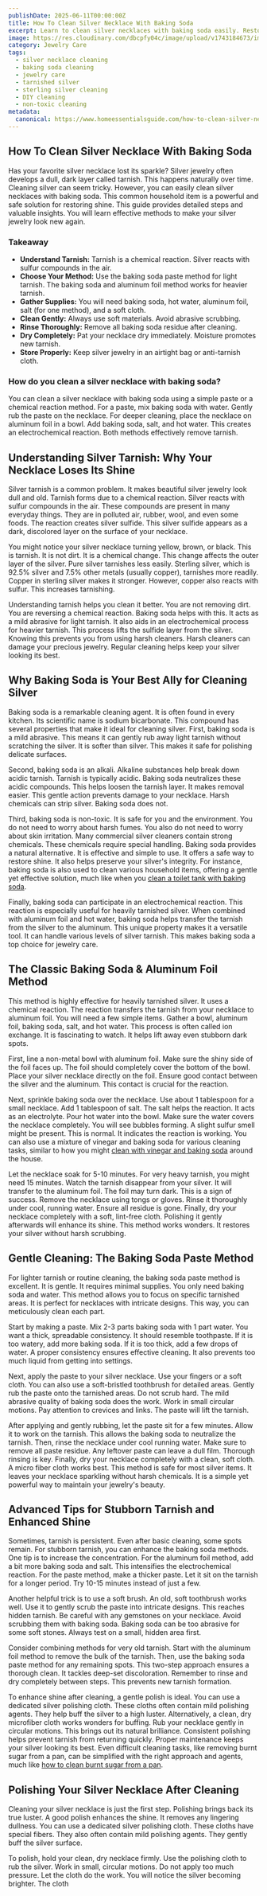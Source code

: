 ```yaml
---
publishDate: 2025-06-11T00:00:00Z
title: How To Clean Silver Necklace With Baking Soda
excerpt: Learn to clean silver necklaces with baking soda easily. Restore shine to your tarnished sterling silver jewelry using simple, non-toxic methods. Get expert tips here.
image: https://res.cloudinary.com/dbcpfy04c/image/upload/v1743184673/images_k6zam3.png
category: Jewelry Care
tags:
  - silver necklace cleaning
  - baking soda cleaning
  - jewelry care
  - tarnished silver
  - sterling silver cleaning
  - DIY cleaning
  - non-toxic cleaning
metadata:
  canonical: https://www.homeessentialsguide.com/how-to-clean-silver-necklace-with-baking-soda
---
```


## How To Clean Silver Necklace With Baking Soda

Has your favorite silver necklace lost its sparkle? Silver jewelry often develops a dull, dark layer called tarnish. This happens naturally over time. Cleaning silver can seem tricky. However, you can easily clean silver necklaces with baking soda. This common household item is a powerful and safe solution for restoring shine. This guide provides detailed steps and valuable insights. You will learn effective methods to make your silver jewelry look new again.

### Takeaway

*   **Understand Tarnish:** Tarnish is a chemical reaction. Silver reacts with sulfur compounds in the air.
*   **Choose Your Method:** Use the baking soda paste method for light tarnish. The baking soda and aluminum foil method works for heavier tarnish.
*   **Gather Supplies:** You will need baking soda, hot water, aluminum foil, salt (for one method), and a soft cloth.
*   **Clean Gently:** Always use soft materials. Avoid abrasive scrubbing.
*   **Rinse Thoroughly:** Remove all baking soda residue after cleaning.
*   **Dry Completely:** Pat your necklace dry immediately. Moisture promotes new tarnish.
*   **Store Properly:** Keep silver jewelry in an airtight bag or anti-tarnish cloth.

### How do you clean a silver necklace with baking soda?

You can clean a silver necklace with baking soda using a simple paste or a chemical reaction method. For a paste, mix baking soda with water. Gently rub the paste on the necklace. For deeper cleaning, place the necklace on aluminum foil in a bowl. Add baking soda, salt, and hot water. This creates an electrochemical reaction. Both methods effectively remove tarnish.

## Understanding Silver Tarnish: Why Your Necklace Loses Its Shine

Silver tarnish is a common problem. It makes beautiful silver jewelry look dull and old. Tarnish forms due to a chemical reaction. Silver reacts with sulfur compounds in the air. These compounds are present in many everyday things. They are in polluted air, rubber, wool, and even some foods. The reaction creates silver sulfide. This silver sulfide appears as a dark, discolored layer on the surface of your necklace.

You might notice your silver necklace turning yellow, brown, or black. This is tarnish. It is not dirt. It is a chemical change. This change affects the outer layer of the silver. Pure silver tarnishes less easily. Sterling silver, which is 92.5% silver and 7.5% other metals (usually copper), tarnishes more readily. Copper in sterling silver makes it stronger. However, copper also reacts with sulfur. This increases tarnishing.

Understanding tarnish helps you clean it better. You are not removing dirt. You are reversing a chemical reaction. Baking soda helps with this. It acts as a mild abrasive for light tarnish. It also aids in an electrochemical process for heavier tarnish. This process lifts the sulfide layer from the silver. Knowing this prevents you from using harsh cleaners. Harsh cleaners can damage your precious jewelry. Regular cleaning helps keep your silver looking its best.

## Why Baking Soda is Your Best Ally for Cleaning Silver

Baking soda is a remarkable cleaning agent. It is often found in every kitchen. Its scientific name is sodium bicarbonate. This compound has several properties that make it ideal for cleaning silver. First, baking soda is a mild abrasive. This means it can gently rub away light tarnish without scratching the silver. It is softer than silver. This makes it safe for polishing delicate surfaces.

Second, baking soda is an alkali. Alkaline substances help break down acidic tarnish. Tarnish is typically acidic. Baking soda neutralizes these acidic compounds. This helps loosen the tarnish layer. It makes removal easier. This gentle action prevents damage to your necklace. Harsh chemicals can strip silver. Baking soda does not.

Third, baking soda is non-toxic. It is safe for you and the environment. You do not need to worry about harsh fumes. You also do not need to worry about skin irritation. Many commercial silver cleaners contain strong chemicals. These chemicals require special handling. Baking soda provides a natural alternative. It is effective and simple to use. It offers a safe way to restore shine. It also helps preserve your silver's integrity. For instance, baking soda is also used to clean various household items, offering a gentle yet effective solution, much like when you [clean a toilet tank with baking soda](https://homeessentialsguide.com/how-to-clean-toilet-tank-with-baking-soda).

Finally, baking soda can participate in an electrochemical reaction. This reaction is especially useful for heavily tarnished silver. When combined with aluminum foil and hot water, baking soda helps transfer the tarnish from the silver to the aluminum. This unique property makes it a versatile tool. It can handle various levels of silver tarnish. This makes baking soda a top choice for jewelry care.

## The Classic Baking Soda & Aluminum Foil Method

This method is highly effective for heavily tarnished silver. It uses a chemical reaction. The reaction transfers the tarnish from your necklace to aluminum foil. You will need a few simple items. Gather a bowl, aluminum foil, baking soda, salt, and hot water. This process is often called ion exchange. It is fascinating to watch. It helps lift away even stubborn dark spots.

First, line a non-metal bowl with aluminum foil. Make sure the shiny side of the foil faces up. The foil should completely cover the bottom of the bowl. Place your silver necklace directly on the foil. Ensure good contact between the silver and the aluminum. This contact is crucial for the reaction.

Next, sprinkle baking soda over the necklace. Use about 1 tablespoon for a small necklace. Add 1 tablespoon of salt. The salt helps the reaction. It acts as an electrolyte. Pour hot water into the bowl. Make sure the water covers the necklace completely. You will see bubbles forming. A slight sulfur smell might be present. This is normal. It indicates the reaction is working. You can also use a mixture of vinegar and baking soda for various cleaning tasks, similar to how you might [clean with vinegar and baking soda](https://homeessentialsguide.com/how-to-clean-with-vinegar-and-baking-soda) around the house.

Let the necklace soak for 5-10 minutes. For very heavy tarnish, you might need 15 minutes. Watch the tarnish disappear from your silver. It will transfer to the aluminum foil. The foil may turn dark. This is a sign of success. Remove the necklace using tongs or gloves. Rinse it thoroughly under cool, running water. Ensure all residue is gone. Finally, dry your necklace completely with a soft, lint-free cloth. Polishing it gently afterwards will enhance its shine. This method works wonders. It restores your silver without harsh scrubbing.

## Gentle Cleaning: The Baking Soda Paste Method

For lighter tarnish or routine cleaning, the baking soda paste method is excellent. It is gentle. It requires minimal supplies. You only need baking soda and water. This method allows you to focus on specific tarnished areas. It is perfect for necklaces with intricate designs. This way, you can meticulously clean each part.

Start by making a paste. Mix 2-3 parts baking soda with 1 part water. You want a thick, spreadable consistency. It should resemble toothpaste. If it is too watery, add more baking soda. If it is too thick, add a few drops of water. A proper consistency ensures effective cleaning. It also prevents too much liquid from getting into settings.

Next, apply the paste to your silver necklace. Use your fingers or a soft cloth. You can also use a soft-bristled toothbrush for detailed areas. Gently rub the paste onto the tarnished areas. Do not scrub hard. The mild abrasive quality of baking soda does the work. Work in small circular motions. Pay attention to crevices and links. The paste will lift the tarnish.

After applying and gently rubbing, let the paste sit for a few minutes. Allow it to work on the tarnish. This allows the baking soda to neutralize the tarnish. Then, rinse the necklace under cool running water. Make sure to remove all paste residue. Any leftover paste can leave a dull film. Thorough rinsing is key. Finally, dry your necklace completely with a clean, soft cloth. A micro fiber cloth works best. This method is safe for most silver items. It leaves your necklace sparkling without harsh chemicals. It is a simple yet powerful way to maintain your jewelry's beauty.

## Advanced Tips for Stubborn Tarnish and Enhanced Shine

Sometimes, tarnish is persistent. Even after basic cleaning, some spots remain. For stubborn tarnish, you can enhance the baking soda methods. One tip is to increase the concentration. For the aluminum foil method, add a bit more baking soda and salt. This intensifies the electrochemical reaction. For the paste method, make a thicker paste. Let it sit on the tarnish for a longer period. Try 10-15 minutes instead of just a few.

Another helpful trick is to use a soft brush. An old, soft toothbrush works well. Use it to gently scrub the paste into intricate designs. This reaches hidden tarnish. Be careful with any gemstones on your necklace. Avoid scrubbing them with baking soda. Baking soda can be too abrasive for some soft stones. Always test on a small, hidden area first.

Consider combining methods for very old tarnish. Start with the aluminum foil method to remove the bulk of the tarnish. Then, use the baking soda paste method for any remaining spots. This two-step approach ensures a thorough clean. It tackles deep-set discoloration. Remember to rinse and dry completely between steps. This prevents new tarnish formation.

To enhance shine after cleaning, a gentle polish is ideal. You can use a dedicated silver polishing cloth. These cloths often contain mild polishing agents. They help buff the silver to a high luster. Alternatively, a clean, dry microfiber cloth works wonders for buffing. Rub your necklace gently in circular motions. This brings out its natural brilliance. Consistent polishing helps prevent tarnish from returning quickly. Proper maintenance keeps your silver looking its best. Even difficult cleaning tasks, like removing burnt sugar from a pan, can be simplified with the right approach and agents, much like [how to clean burnt sugar from a pan](https://homeessentialsguide.com/how-to-clean-burnt-sugar-from-a-pan).

## Polishing Your Silver Necklace After Cleaning

Cleaning your silver necklace is just the first step. Polishing brings back its true luster. A good polish enhances the shine. It removes any lingering dullness. You can use a dedicated silver polishing cloth. These cloths have special fibers. They also often contain mild polishing agents. They gently buff the silver surface.

To polish, hold your clean, dry necklace firmly. Use the polishing cloth to rub the silver. Work in small, circular motions. Do not apply too much pressure. Let the cloth do the work. You will notice the silver becoming brighter. The cloth
